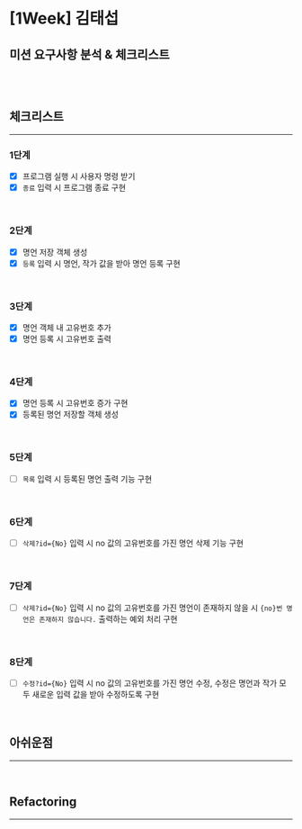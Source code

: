 # [1Week] 김태섭
## 미션 요구사항 분석 & 체크리스트

<br><br>

## 체크리스트

-----------------------------

### 1단계
- [X] 프로그램 실행 시 사용자 명령 받기
- [X] `종료` 입력 시 프로그램 종료 구현

<br>

### 2단계
- [X] 명언 저장 객체 생성
- [X] `등록` 입력 시 명언, 작가 값을 받아 명언 등록 구현

<br>

### 3단계
- [X] 명언 객체 내 고유번호 추가
- [X] 명언 등록 시 고유번호 출력

<br>

### 4단계
- [X] 명언 등록 시 고유번호 증가 구현
- [X] 등록된 명언 저장할 객체 생성

<br>

### 5단계
- [ ] `목록` 입력 시 등록된 명언 출력 기능 구현

<br>

### 6단계
- [ ] `삭제?id={No}` 입력 시 no 값의 고유번호를 가진 명언 삭제 기능 구현

<br>

### 7단계
- [ ] `삭제?id={No}` 입력 시 no 값의 고유번호를 가진 명언이 존재하지 않을 시 `{no}번 명언은 존재하지 않습니다.` 출력하는 예외 처리 구현

<br>

### 8단계
- [ ] `수정?id={No}` 입력 시 no 값의 고유번호를 가진 명언 수정, 수정은 명언과 작가 모두 새로운 입력 값을 받아 수정하도록 구현

<br>

## 아쉬운점

-----------------------------

<br>

## Refactoring

-----------------------------





<br>
